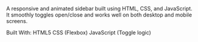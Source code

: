 A responsive and animated sidebar built using HTML, CSS, and JavaScript. It smoothly toggles open/close and works well on both desktop and mobile screens.

Built With:
HTML5
CSS (Flexbox)
JavaScript (Toggle logic)


